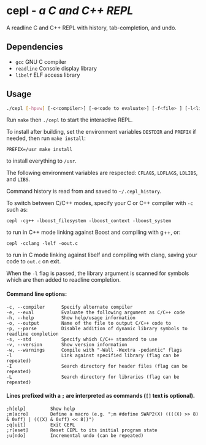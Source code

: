 # cepl - *a C and C++ REPL*

A readline C and C++ REPL with history, tab-completion, and undo.

## Dependencies

* `gcc` GNU C compiler
* `readline` Console display library
* `libelf` ELF access library

## Usage
```bash
./cepl [-hpvw] [-c<compiler>] [-e<code to evaluate>] [-f<file> ] [-l<library>] [-I<include directory>] [-L<library directory>] [-s<standard>] [-o<out.c>]
```
Run `make` then `./cepl` to start the interactive REPL.

To install after building, set the environment variables `DESTDIR`
and `PREFIX` if needed, then run `make install`:

    PREFIX=/usr make install

to install everything to `/usr`.

The following environment variables are respected: `CFLAGS`, `LDFLAGS`,
`LDLIBS`, and `LIBS`.

Command history is read from and saved to `~/.cepl_history`.

To switch between C/C++ modes, specify your C or C++ compiler
with `-c` such as:

    cepl -cg++ -lboost_filesystem -lboost_context -lboost_system

to run in C++ mode linking against Boost and compiling with g++, or:

    cepl -cclang -lelf -oout.c

to run in C mode linking against libelf and compiling with clang, saving
your code to `out.c` on exit.

When the `-l` flag is passed, the library argument is scanned for symbols
which are then added to readline completion.

#### Command line options:

	-c, --compiler		Specify alternate compiler
	-e, --eval		    Evaluate the following argument as C/C++ code
	-h, --help		    Show help/usage information
	-o, --output		Name of the file to output C/C++ code to
	-p, --parse		    Disable addition of dynamic library symbols to readline completion
	-s, --std		    Specify which C/C++ standard to use
	-v, --version		Show version information
	-w, --warnings		Compile with "-Wall -Wextra -pedantic" flags
	-l			        Link against specified library (flag can be repeated)
	-I			        Search directory for header files (flag can be repeated)
	-L			        Search directory for libraries (flag can be repeated)

#### Lines prefixed with a `;` are interpreted as commands (`[]` text is optional).

	;h[elp]			Show help
	;m[acro]		Define a macro (e.g. ";m #define SWAP2(X) ((((X) >> 8) & 0xff) | (((X) & 0xff) << 8))")
	;q[uit]			Exit CEPL
	;r[eset]		Reset CEPL to its initial program state
	;u[ndo]			Incremental undo (can be repeated)
